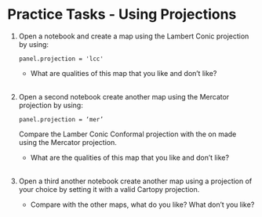 # Practice Tasks - Using Projections

1. Open a notebook and create a map using the Lambert Conic projection by using:

   `panel.projection = 'lcc'`

   * What are qualities of this map that you like and don’t like?<br><br>

2. Open a second notebook create another map using the Mercator projection by using:

   `panel.projection = ‘mer’`

   Compare the Lamber Conic Conformal projection with the on made using the Mercator projection.

   * What are the qualities of this map that you like and don’t like?<br><br>

3. Open a third another notebook create another map using a projection of your choice by setting it with a valid Cartopy projection.

   * Compare with the other maps, what do you like? What don’t you like?<br><br>
